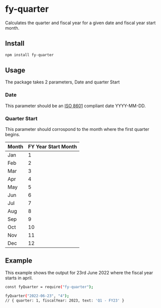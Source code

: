 # fy-quarter

Calculates the quarter and fiscal year for a given date and fiscal year start month.

## Install

```bash
npm install fy-quarter
```

## Usage

The package takes 2 parameters, Date and quarter Start

### Date

This parameter should be an [ISO 8601](https://www.iso.org/iso-8601-date-and-time-format.html) compliant date YYYY-MM-DD.

### Quarter Start

This parameter should corrospond to the month where the first quarter begins.

| Month | FY Year Start Month   |
|--     |--                     |
| Jan   | 1                     |
| Feb   | 2                     |
| Mar   | 3                     |
| Apr   | 4                     |
| May   | 5                     |
| Jun   | 6                     |
| Jul   | 7                     |
| Aug   | 8                     |
| Sep   | 9                     |
| Oct   | 10                    |
| Nov   | 11                    |
| Dec   | 12                    |

## Example

This example shows the output for 23rd June 2022 where the fiscal year starts in april.

```bash
const fyQuarter = require("fy-quarter");

fyQuarter("2022-06-23", "4"); 
// { quarter: 1, fiscalYear: 2023, text: 'Q1 - FY23' }
```
